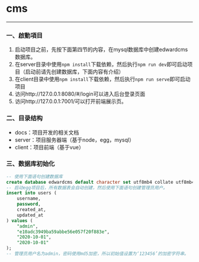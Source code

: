 # cms

---

### 一、啟動項目

1. 启动项目之前，先按下面第四节的内容，在mysql数据库中创建edwardcms数据库。
2. 在server目录中使用`npm install`下载依赖，然后执行`npm run dev`即可启动项目（启动前请先创建数据库，下面内容有介绍）
3. 在client目录中使用`npm install`下载依赖，然后执行`npm run serve`即可启动项目
4. 访问http://127.0.0.1:8080/#/login可以进入后台登录页面
5. 访问http://127.0.0.1:7001/可以打开前端展示页。

### 二、目录结构

* docs：项目开发的相关文档
* server：项目服务器端（基于node，egg，mysql）
* client：项目前端（基于vue）

### 三、数据库初始化

``` sql
-- 使用下面语句创建数据库
create database edwardcms default character set utf8mb4 collate utf8mb4_unicode_ci;
-- 启动egg项目后，所有数据表会自动创建，然后使用下面语句创建管理员用户。
insert into users (
    username,
    password,
    created_at,
    updated_at
) values (
    "admin",
    "e10adc3949ba59abbe56e057f20f883e",
    "2020-10-01",
    "2020-10-01"
);
-- 管理员用户名为admin，密码使用md5加密，所以初始值设置为‘123456’的加密字符串。
```

